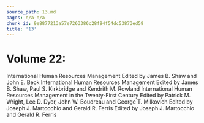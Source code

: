 ```yaml
---
source_path: 13.md
pages: n/a-n/a
chunk_id: 9e8877213a57e7263386c28f94f54dc53873ed59
title: '13'
---
```

# Volume 22:

International Human Resources Management Edited by James B. Shaw and John E. Beck International Human Resources Management Edited by James B. Shaw, Paul S. Kirkbridge and Kendrith M. Rowland International Human Resources Management in the Twenty-First Century Edited by Patrick M. Wright, Lee D. Dyer, John W. Boudreau and George T. Milkovich Edited by Joseph J. Martocchio and Gerald R. Ferris Edited by Joseph J. Martocchio and Gerald R. Ferris
